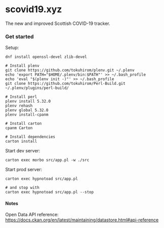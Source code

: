 # scovid19.xyz
The new and improved Scottish COVID-19 tracker.  


### Get started

Setup:
```
dnf install openssl-devel zlib-devel

# Install plenv
git clone https://github.com/tokuhirom/plenv.git ~/.plenv
echo 'export PATH="$HOME/.plenv/bin:$PATH"' >> ~/.bash_profile
echo 'eval "$(plenv init -)"' >> ~/.bash_profile
git clone https://github.com/tokuhirom/Perl-Build.git ~/.plenv/plugins/perl-build/

# Install perl
plenv install 5.32.0
plenv rehash
plenv global 5.32.0
plenv install-cpanm

# Install carton
cpanm Carton

# Install dependencies
carton install
```

Start dev server:
```
carton exec morbo src/app.pl -w ./src
```

Start prod server:
```
carton exec hypnotoad src/app.pl

# and stop with
carton exec hypnotoad src/app.pl --stop
```


#### Notes

Open Data API reference:  
https://docs.ckan.org/en/latest/maintaining/datastore.html#api-reference
